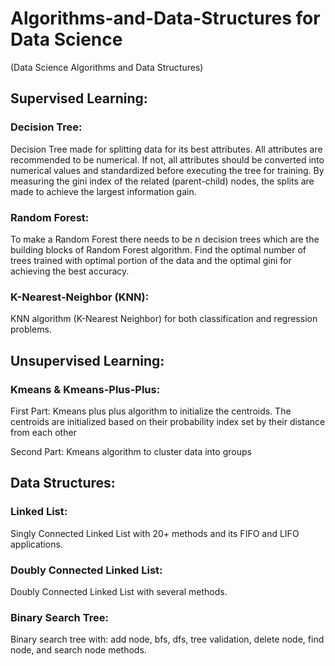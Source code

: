 # Algorithms-and-Data-Structures for Data Science
(Data Science Algorithms and Data Structures)



## Supervised Learning:

### Decision Tree:
Decision Tree made for splitting data for its best attributes. All attributes are recommended to be numerical. If not, all
attributes should be converted into numerical values and standardized before executing the tree for training.
By measuring the gini index of the related (parent-child) nodes, the splits are made to achieve the largest information gain. 

### Random Forest:
To make a Random Forest there needs to be n decision trees which are the building blocks of Random Forest algorithm. Find the optimal number of trees trained with optimal portion of the data and the optimal gini for achieving the best accuracy.

### K-Nearest-Neighbor (KNN):
KNN algorithm (K-Nearest Neighbor) for both classification and regression problems. 



## Unsupervised Learning:

### Kmeans & Kmeans-Plus-Plus:
First Part: Kmeans plus plus algorithm to initialize the centroids. The centroids are initialized based on their probability index set by their distance from each other

Second Part: Kmeans algorithm to cluster data into groups
 


## Data Structures:

### Linked List:
Singly Connected Linked List with 20+ methods and its FIFO and LIFO applications. 

### Doubly Connected Linked List:
Doubly Connected Linked List with several methods.

### Binary Search Tree:
Binary search tree with: add node, bfs, dfs, tree validation, delete node, find node, and search node methods.



